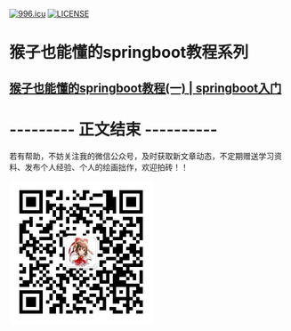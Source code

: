 [![996.icu](https://img.shields.io/badge/link-996.icu-red.svg)](https://996.icu)
[![LICENSE](https://img.shields.io/badge/license-Anti%20996-blue.svg)](https://github.com/996icu/996.ICU/blob/master/LICENSE_CN)
# 猴子也能懂的springboot教程系列

## [猴子也能懂的springboot教程(一) | springboot入门](https://www.jianshu.com/p/1f7749e51d7b)

  
  
    
  
# --------- 正文结束 ----------

若有帮助，不妨关注我的微信公众号，及时获取新文章动态，不定期赠送学习资料、发布个人经验、个人的绘画拙作，欢迎拍砖！！  


![程序员的幻想乡.jpg](https://github.com/stephen-gao/image/blob/master/image/wechat.jpg?raw=true)